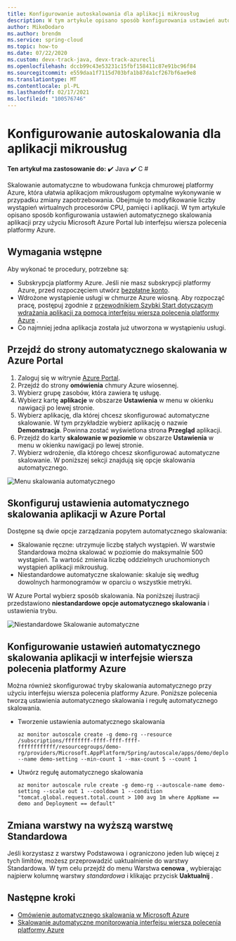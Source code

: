```yaml
---
title: Konfigurowanie autoskalowania dla aplikacji mikrousług
description: W tym artykule opisano sposób konfigurowania ustawień automatycznego skalowania aplikacji przy użyciu Microsoft Azure Portal lub interfejsu wiersza polecenia platformy Azure.
author: MikeDodaro
ms.author: brendm
ms.service: spring-cloud
ms.topic: how-to
ms.date: 07/22/2020
ms.custom: devx-track-java, devx-track-azurecli
ms.openlocfilehash: dccb99c43e53231c15fbf158411c87e91bc96f84
ms.sourcegitcommit: e559daa1f7115d703bfa1b87da1cf267bf6ae9e8
ms.translationtype: MT
ms.contentlocale: pl-PL
ms.lasthandoff: 02/17/2021
ms.locfileid: "100576746"
---
```

# <a name="set-up-autoscale-for-microservice-applications"></a>Konfigurowanie autoskalowania dla aplikacji mikrousług

**Ten artykuł ma zastosowanie do:** ✔️ Java ✔️ C #

Skalowanie automatyczne to wbudowana funkcja chmurowej platformy Azure, która ułatwia aplikacjom mikrousługom optymalne wykonywanie w przypadku zmiany zapotrzebowania. Obejmuje to modyfikowanie liczby wystąpień wirtualnych procesorów CPU, pamięci i aplikacji. W tym artykule opisano sposób konfigurowania ustawień automatycznego skalowania aplikacji przy użyciu Microsoft Azure Portal lub interfejsu wiersza polecenia platformy Azure.

## <a name="prerequisites"></a>Wymagania wstępne

Aby wykonać te procedury, potrzebne są:

* Subskrypcja platformy Azure. Jeśli nie masz subskrypcji platformy Azure, przed rozpoczęciem utwórz [bezpłatne konto](https://azure.microsoft.com/free/?WT.mc_id=A261C142F).
* Wdrożone wystąpienie usługi w chmurze Azure wiosną. Aby rozpocząć pracę, postępuj zgodnie z [przewodnikiem Szybki Start dotyczącym wdrażania aplikacji za pomocą interfejsu wiersza polecenia platformy Azure](./spring-cloud-quickstart.md) .
* Co najmniej jedna aplikacja została już utworzona w wystąpieniu usługi.

## <a name="navigate-to-the-autoscale-page-in-the-azure-portal"></a>Przejdź do strony automatycznego skalowania w Azure Portal

1. Zaloguj się w witrynie [Azure Portal](https://portal.azure.com/).
2. Przejdź do strony **omówienia** chmury Azure wiosennej.
3. Wybierz grupę zasobów, która zawiera tę usługę.
4. Wybierz kartę **aplikacje** w obszarze **Ustawienia** w menu w okienku nawigacji po lewej stronie.
5. Wybierz aplikację, dla której chcesz skonfigurować automatyczne skalowanie. W tym przykładzie wybierz aplikację o nazwie **Demonstracja**. Powinna zostać wyświetlona strona **Przegląd** aplikacji.
6. Przejdź do karty **skalowanie w poziomie** w obszarze **Ustawienia** w menu w okienku nawigacji po lewej stronie.
7. Wybierz wdrożenie, dla którego chcesz skonfigurować automatyczne skalowanie. W poniższej sekcji znajdują się opcje skalowania automatycznego.


![Menu skalowania automatycznego](./media/spring-cloud-autoscale/autoscale-menu.png)

## <a name="set-up-autoscale-settings-for-your-application-in-the-azure-portal"></a>Skonfiguruj ustawienia automatycznego skalowania aplikacji w Azure Portal

Dostępne są dwie opcje zarządzania popytem automatycznego skalowania:

* Skalowanie ręczne: utrzymuje liczbę stałych wystąpień. W warstwie Standardowa można skalować w poziomie do maksymalnie 500 wystąpień. Ta wartość zmienia liczbę oddzielnych uruchomionych wystąpień aplikacji mikrousług.
* Niestandardowe automatyczne skalowanie: skaluje się według dowolnych harmonogramów w oparciu o wszystkie metryki.

W Azure Portal wybierz sposób skalowania.  Na poniższej ilustracji przedstawiono **niestandardowe opcje automatycznego skalowania** i ustawienia trybu.

![Niestandardowe Skalowanie automatyczne](./media/spring-cloud-autoscale/custom-autoscale.png)

## <a name="set-up-autoscale-settings-for-your-application-in-azure-cli"></a>Konfigurowanie ustawień automatycznego skalowania aplikacji w interfejsie wiersza polecenia platformy Azure
Można również skonfigurować tryby skalowania automatycznego przy użyciu interfejsu wiersza polecenia platformy Azure.  Poniższe polecenia tworzą ustawienia automatycznego skalowania i regułę automatycznego skalowania.

* Tworzenie ustawienia automatycznego skalowania
  ```
  az monitor autoscale create -g demo-rg --resource /subscriptions/ffffffff-ffff-ffff-ffff-ffffffffffff/resourcegroups/demo-rg/providers/Microsoft.AppPlatform/Spring/autoscale/apps/demo/deployments/default --name demo-setting --min-count 1 --max-count 5 --count 1
  ```
* Utwórz regułę automatycznego skalowania
  ```
  az monitor autoscale rule create -g demo-rg --autoscale-name demo-setting --scale out 1 --cooldown 1 --condition "tomcat.global.request.total.count > 100 avg 1m where AppName == demo and Deployment == default"
  ```

## <a name="upgrade-to-the-standard-tier"></a>Zmiana warstwy na wyższą warstwę Standardowa

Jeśli korzystasz z warstwy Podstawowa i ograniczono jeden lub więcej z tych limitów, możesz przeprowadzić uaktualnienie do warstwy Standardowa. W tym celu przejdź do menu Warstwa **cenowa** , wybierając najpierw kolumnę warstwy *standardowa* i klikając przycisk **Uaktualnij** .

## <a name="next-steps"></a>Następne kroki

* [Omówienie automatycznego skalowania w Microsoft Azure](../azure-monitor/autoscale/autoscale-overview.md)
* [Skalowanie automatyczne monitorowania interfejsu wiersza polecenia platformy Azure](/cli/azure/monitor/autoscale?preserve-view=true&view=azure-cli-latest)
